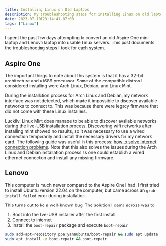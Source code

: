 ```yaml
---
title: Installing Linux on Old Laptops
description: My troubleshooting steps for installing Linux on old laptops.
date: 2023-07-10T23:14:41-07:00
tags: ["Linux"]
---
```


I spent the past few days attempting to convert
an old Aspire One mini laptop and Lenovo laptop into usable Linux servers.
This post documents the troubleshooting steps I took for each system.

## Aspire One

The important things to note about this system is that it has a 32-bit architecture and a i686 processor.
Some of the compatible distros I considered installing were Arch Linux, Debian, and Linux Mint.

During the installation process for Arch Linux and Debian,
my network interface was not detected, which made it impossible
to discover available networks to connect to.
This was because there were legacy firmware that did not come with these Linux installers.

Luckily, Linux Mint does manage to be able to discover available networks
during the live-USB installation process.
Discovering wifi networks after installing mint showed no results,
so it was necessary to use a wired connection temporarily and
install the necessary drivers for my network card.
The following guide was useful in this process:
[how to solve internet connection problems](https://easylinuxtipsproject.blogspot.com/p/internet.html#ID1.2).
Note that this also solves the issues during the Arch Linux and Debian
installation process as one could establish a wired ethernet connection
and install any missing firmware.

## Lenovo

This computer is much newer compared to the Aspire One I had.
I first tried to install Ubuntu version 22.04 on the computer,
but came across an `grub-install failed` error during installation.

This turns out to be a well-known bug.
The solution I came across was to

1. Boot into the live-USB installer after the first install
2. Connect to internet
3. Install the `boot-repair` package and execute `boot-repair`

```sh
sudo add-apt-repository ppa:yannubuntu/boot-repair && sudo apt update
sudo apt install -y boot-repair && boot-repair
```
